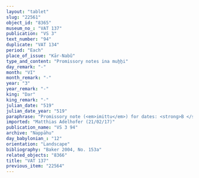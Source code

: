 ```yaml
---
layout: "tablet"
slug: "22561"
object_id: "8365"
museum_no_: "VAT 137"
publication: "VS 3"
text_number: "94"
duplicate: "VAT 134"
period: "Each"
place_of_issue: "Kār-Nabû"
type_and_content: "Promissory notes ina muẖẖi"
day_remark: "-"
month: "VI"
month_remark: "-"
year: "3"
year_remark: "-"
king: "Dar"
king_remark: "-"
julian_date: "519"
julian_date_year: "519"
paraphrase: "Promissory note (<em>imittu</em>) for dates: <strong>B </strong>owes to <strong>A</strong> 8 kor of dates, impost (<em>imittu</em>) of the harvest of the field in Kār-Nab&ucirc;-&scaron;a-ina-muhhi-nāri-&scaron;a-Ahhē-&scaron;ullim. The field is part of the dowry of <strong><sup>f</sup>C<sub>1</sub></strong>; <strong>C<sub>2</sub></strong> is its co-owner. He is to pay in Arahsamnu (VIII), together with 1 kor palm-leaf baskets (<em>tuhallu</em>), date baskets (<em>gip&ucirc;</em>), date-palm fibres (<em>mangagu</em>), 10 loads of date-frond ribs (<em>huṣābu</em>) and [1] container of pressed dates (<em>darīku</em>). [The guard&rsquo;s fee(?) (<em>kādu</em>) and the levy of the agricultu]ral supervisor (<em>gugallu</em>) [are not paid]. 2 witnesses and the scribe (&Scaron;a-Marduk-&scaron;ullum(?)/Mudammiq-Adad). Addendum (only in VAT134): The <em>&scaron;issinnu </em>is not paid.<br /> &nbsp;<br /> <strong>A</strong> = Iddin-Nab&ucirc;/Nab&ucirc;-bān-zēri//Nappāhu; <strong>B</strong>&nbsp;= Erība-Marduk/Rēmūtu//Rab-ban&ecirc;; <strong><sup>f</sup>C<sub>1</sub></strong> = <sup>f</sup>Ina-Esagil-ram&acirc;t/Balāṭu//Egibi (wife of <strong>A</strong>); <strong>C<sub>2</sub></strong> = Nab&ucirc;-tabni-uṣur/Balāṭu//Egibi (brother of <strong><sup>f</sup>C<sub>1</sub></strong>)<br /> &nbsp;"
imported: "Matthias Adelhofer (21/02/17)"
publication_name: "VS 3 94"
archive: "Nappāhu"
day_babylonian_: "12"
orientation: "Landscape"
bibliography: "Baker 2004, No. 153a"
related_objects: "8366"
title: "VAT 137"
previous_item: "22564"
---
```

